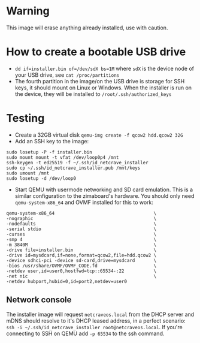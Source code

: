 # Warning 
This image will erase anything already installed, use with caution. 

# How to create a bootable USB drive
- `dd if=installer.bin of=/dev/sdX bs=1M` where `sdX` is the device node of your USB drive, see `cat /proc/partitions`
- The fourth partition in the image/on the USB drive is storage for SSH keys, it should mount on Linux or Windows. When the installer is run on the device, they will be installed to `/root/.ssh/authorized_keys`
# Testing
- Create a 32GB virtual disk `qemu-img create -f qcow2 hdd.qcow2 32G` 
- Add an SSH key to the image:
```
sudo losetup -P -f installer.bin
sudo mount mount -t vfat /dev/loop0p4 /mnt
ssh-keygen -t ed25519 -f ~/.ssh/id_netcrave_installer 
sudo cp ~/.ssh/id_netcrave_installer.pub /mnt/keys 
sudo umount /mnt
sudo losetup -d /dev/loop0
```
- Start QEMU with usermode networking and SD card emulation. This is a similar configuration to the zimaboard's hardware. You should only need `qemu-system-x86_64` and OVMF installed for this to work:
```
qemu-system-x86_64                                     \
-nographic                                             \
-nodefaults                                            \
-serial stdio                                          \
-curses                                                \
-smp 4                                                 \
-m 3840M                                               \
-drive file=installer.bin                              \
-drive id=mysdcard,if=none,format=qcow2,file=hdd.qcow2 \
-device sdhci-pci -device sd-card,drive=mysdcard       \
-bios /usr/share/OVMF/OVMF_CODE.fd                     \
-netdev user,id=user0,hostfwd=tcp::65534-:22           \
-net nic                                               \
-netdev hubport,hubid=0,id=port2,netdev=user0
```
## Network console 
The installer image will request `netcraveos.local` from the DHCP server and mDNS should resolve to it's DHCP leased address, in a perfect scenario: `ssh -i ~/.ssh/id_netcrave_installer root@netcraveos.local`. If you're connecting to SSH on QEMU add `-p 65534` to the ssh command.
